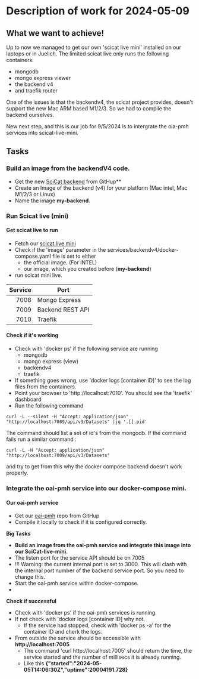 
 # Description of work for 2024-05-09

## What we want to achieve!

Up to now we managed to get our own 'scicat live mini' installed on our laptops or in Juelich. 
The limited scicat live only runs the following containers:
* mongodb
* mongo express viewer
* the backend v4
* and traefik router

One of the issues is that the backendv4, the scicat project provides, doesn't support the new Mac ARM based M1/2/3. So we had to compile the backend ourselves.

New next step, and this is our job for 9/5/2024 is to intergrate the oia-pmh services into scicat-live-mini.

## Tasks

### Build an image from the backendV4 code.
 * Get the new [SciCat backend](https://github.com/SciCatProject/scicat-backend-next) from GitHup**
 * Create an Image of the backend (v4) for your platform (Mac intel, Mac M1/2/3 or Linux)
 * Name the image **my-backend**.

### Run Scicat live (mini)

#### Get scicat live to run
* Fetch our [scicat live mini](https://github.com/PatrickFuhrmann-HTWBerlin/scicatlive-mini.git)
* Check if the 'image' parameter in the services/backendv4/docker-compose.yaml file is set to either
  - the official image. (For INTEL)
  - our image, which you created before (**my-backend**)
* run scicat mini live.

Service | Port 
-------:|------
7008 | Mongo Express
7009 | Backend REST API
7010 | Traefik

#### Check if it's working
* Check with 'docker ps' if the following service are running
   - mongodb
   - mongo express (view)
   - backendv4
   - traefik
* If something goes wrong, use 'docker logs [container ID]' to see the log files from the containers.
* Point your browser to 'http://localhost:7010'. You should see the 'traefik' dashboard
* Run the following command
```
curl -L --silent -H "Accept: application/json" "http://localhost:7009/api/v3/Datasets" |jq '.[].pid'
```
The command should list a set of id's from the mongodb. 
If the command fails run a similar command :
```
curl -L -H "Accept: application/json" "http://localhost:7009/api/v3/Datasets"
```
and try to get from this why the docker compose backend doesn't work properly.

### Integrate the oai-pmh service into our docker-compose mini.

#### Our oai-pmh service
* Get our [oai-pmh](https://github.com/PatrickFuhrmann-HTWBerlin/oai-pmh-service) repo from GitHup
* Compile it locally to check if it is configured correctly.

**Big Tasks**
* **Build an image from the oai-pmh service and integrate this image into our SciCat-live-mini**.
* The listen port for the service API should be on 7005
* !!! Warning: the current internal port is set to 3000. This will clash with the internal port number of the backend service port. So you need to change this.
* Start the oai-pmh service within docker-compose.
* 
**Check if successful**
* Check with 'docker ps' if the oai-pmh services is running.
* If not check with 'docker logs [container ID] why not.
   * If the service had stopped, check with 'docker ps -a' for the container ID and cherk the logs.
* From outside the service should be accessible with **http://localhost:7005**
  * The command 'curl http://localhost:7005' should return the time, the service started and the number of millisecs it is already running.
  * Like this **{"started":"2024-05-05T14:06:30Z","uptime":20004191.728}**
 

